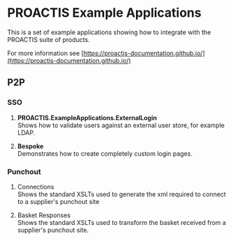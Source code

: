 # PROACTIS Example Applications

This is a set of example applications showing how to integrate with the PROACTIS suite of products.

For more information see [https://proactis-documentation.github.io/](https://proactis-documentation.github.io/)


## P2P

### SSO

1. __PROACTIS.ExampleApplications.ExternalLogin__  
Shows how to validate users against an external user store,  for example LDAP.

2. __Bespoke__  
Demonstrates how to create completely custom login pages.

### Punchout

1. Connections  
Shows the standard XSLTs used to generate the xml required to connect to a supplier's punchout site

2. Basket Responses  
Shows the standard XSLTs used to transform the basket received from a supplier's punchout site.

